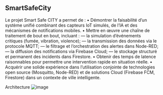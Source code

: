 ## SmartSafeCity
 Le projet Smart Safe CITY a permet de :
 • Démontrer la faisabilité d’un système unifié combinant des capteurs IoT simulés, de
 l’IA et des mécanismes de notifications mobiles.
 • Mettre en œuvre une chaîne de traitement de bout en bout, incluant :
 — la simulation d’événements critiques (fumée, vibration, violence);
 — la transmission des données via le protocole MQTT;
 — le filtrage et l’orchestration des alertes dans Node-RED;
 — la diffusion des notifications via Firebase Cloud;
 — le stockage structuré et permanent des incidents dans Firestore.
 • Obtenir des temps de latence raisonnables pour permettre une intervention rapide
 en situation réelle.
 • Acquérir une solide expérience dans l’utilisation conjointe de technologies open
 source (Mosquitto, Node-RED) et de solutions Cloud (Firebase FCM, Firestore)
 dans un contexte de ville intelligente.
 
Architecture 
![image](https://github.com/user-attachments/assets/4abf066a-c413-49da-bd2c-2c9b6f0bccaa)
